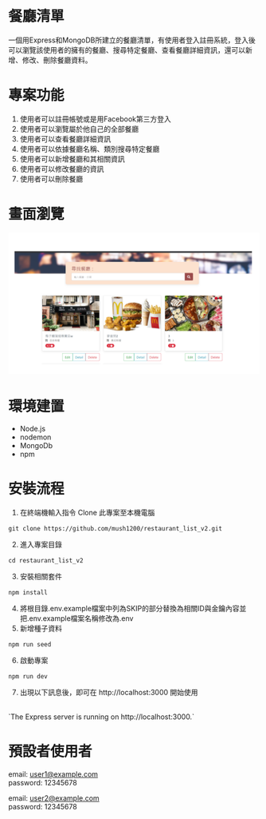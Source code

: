 # 餐廳清單
一個用Express和MongoDB所建立的餐廳清單，有使用者登入註冊系統，登入後可以瀏覽該使用者的擁有的餐廳、搜尋特定餐廳、查看餐廳詳細資訊，還可以新增、修改、刪除餐廳資料。

# 專案功能
1. 使用者可以註冊帳號或是用Facebook第三方登入
1. 使用者可以瀏覽屬於他自己的全部餐廳
2. 使用者可以查看餐廳詳細資訊
3. 使用者可以依據餐廳名稱、類別搜尋特定餐廳
4. 使用者可以新增餐廳和其相關資訊
5. 使用者可以修改餐廳的資訊
6. 使用者可以刪除餐廳

# 畫面瀏覽
![餐廳清單](/餐廳清單.png)

# 環境建置
- Node.js
- nodemon
- MongoDb
- npm

# 安裝流程
1. 在終端機輸入指令 Clone 此專案至本機電腦
```
git clone https://github.com/mush1200/restaurant_list_v2.git
```
2. 進入專案目錄
```
cd restaurant_list_v2
```
3. 安裝相關套件
```
npm install
```
4. 將根目錄.env.example檔案中列為SKIP的部分替換為相關ID與金鑰內容並把.env.example檔案名稱修改為.env
5. 新增種子資料
```
npm run seed
```
6. 啟動專案
```
npm run dev
```
7. 出現以下訊息後，即可在 http://localhost:3000 開始使用
<br>
`The Express server is running on http://localhost:3000.`

# 預設者使用者 
email: user1@example.com
<br>
password: 12345678

email: user2@example.com
<br>
password: 12345678
